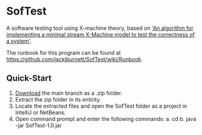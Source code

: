 # SofTest
A software testing tool using X-machine theory, based on ['An algorithm for implementing a minimal stream X-Machine model to test the correctness of a system'](https://www.researchgate.net/publication/348148829_An_algorithm_for_implementing_a_minimal_stream_X-Machine_model_to_test_the_correctness_of_a_system).

The runbook for this program can be found at https://github.com/jackjburnett/SofTest/wiki/Runbook.

## Quick-Start
1. [Download](https://github.com/jackjburnett/SofTest/archive/refs/heads/main.zip) the main branch as a .zip folder.
2. Extract the zip folder in its entirity.
3. Locate the extracted files and open the SofTest folder as a project in IntelliJ or NetBeans.
4. Open command prompt and enter the following commands:
    a. cd
    b. java -jar SofTest-1.0.jar
